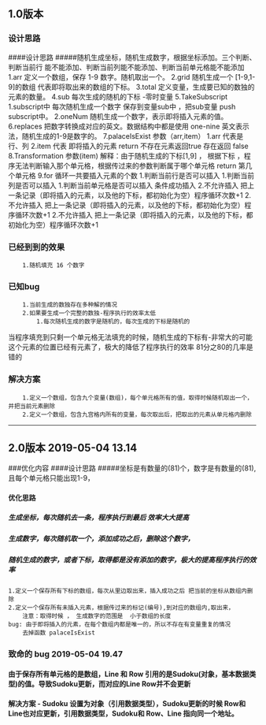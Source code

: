 ## 1.0版本
### 设计思路
####设计思路
#####随机生成坐标，随机生成数字，根据坐标添加。三个判断、判断当前行 能不能添加、判断当前列能不能添加、判断当前单元格能不能添加
    1.arr 定义一个数组，保存 1-9 数字。随机取出一个。
    2.grid 随机生成一个 [1-9,1-9]的数组 代表即将取出来的数组的下标。
    3.total 定义变量，生成要已知的数独的元素的数量。
    4.sub 每次生成的随机的下标 -零时变量
    5.TakeSubscript 
        1.subscript中 每次随机生成一个数字 保存到变量sub中 ，把sub变量 push subscript中。
        2.oneNum 随机生成一个数字，表示即将插入元素的值。
    6.replaces 把数字转换成对应的英文。数据结构中都是使用 one-nine 英文表示法，随机生成的1-9是数字的。 
    7.palaceIsExist 参数（arr,item）
        1.arr 代表是行、列 
        2.item 代表 即将插入的元素
        return 不存在元素返回true
                存在返回 false
    8.Transformation 参数(item)
        解释：由于随机生成的下标[1,9] ， 根据下标 ，程序无法判断输入那个单元格，根据传过来的参数判断属于哪个单元格
        return 第几个单元格
    9.for 循环一共要插入元素的个数
        1.判断当前行是否可以插入
            1.判断当前列是否可以插入
                1.判断当前单元格是否可以插入
                    条件成功插入
                2.不允许插入 把上一条记录（即将插入的元素，以及他的下标，都初始化为空）程序循环次数+1
            2.不允许插入 把上一条记录（即将插入的元素，以及他的下标，都初始化为空）程序循环次数+1
        2.不允许插入 把上一条记录（即将插入的元素，以及他的下标，都初始化为空）程序循环次数+1
    
### 已经到到的效果
        1.随机填充 16 个数字
### 已知bug 
        1.当前生成的数独存在多种解的情况
        2.如果要生成一个完整的数独-程序执行的效率太低
            1.每次随机生成的数字是随机的，每次生成的下标是随机的
当程序填充到只剩一个单元格无法填充的时候，随机生成的下标有-非常大的可能这个元素的位置已经有元素了，极大的降低了程序执行的效率 81分之80的几率是错的
### 解决方案
        1.定义一个数组，包含九个变量(数组)，每个单元格所有的值，取得时候随机取出一个，并把当前元素删除
        2.定义一个数组，包含九宫格内所有的变量，每次取出后，把取出的元素从单元格内删除
___
## 2.0版本 2019-05-04 13.14
###优化内容
####设计思路
#####坐标是有数量的(81)个，数字是有数量的(81),且每个单元格只能出现1-9，
#### 优化思路
##### 生成坐标，每次随机去一条，程序执行到最后 效率大大提高
##### 生成数字，每次随机取一个，添加成功之后，删除这个数字，
##### 随机生成的数字，或者下标，取得都是没有添加的数字，极大的提高程序执行的效率
    1.定义一个保存所有下标的数组，每次从里边取出来，插入成功之后 把当前的坐标从数组内删除
    2.定义一个保存所有未插入元素，根据传过来的标记(编号),到对应的数组内,取出来，
        注意：取得时候 ， 生成数字的范围是  小于数组的长度
    bug: 由于即将插入的元素，在每个数组内都是唯一的，所以不存在有变量重复的情况
        去掉函数 palaceIsExist
### 致命的 bug  2019-05-04 19.47
#### 由于保存所有单元格的是数组，Line 和 Row 引用的是Sudoku(对象，基本数据类型)的值。导致Sudoku更新，而对应的Line Row并不会更新
#### 解决方案 - Sudoku 设置为对象（引用数据类型），Sudoku更新的时候 Row和 Line也对应更新，引用数据类型，Sudoku和 Row、Line 指向同一个地址。
